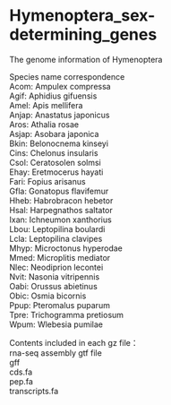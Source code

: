 # Hymenoptera_sex-determining_genes  

The genome information of Hymenoptera  

Species name correspondence  
Acom: Ampulex compressa  
Agif: Aphidius gifuensis  
Amel: Apis mellifera  
Anjap: Anastatus japonicus  
Aros: Athalia rosae  
Asjap: Asobara japonica  
Bkin: Belonocnema kinseyi  
Cins: Chelonus insularis  
Csol: Ceratosolen solmsi  
Ehay: Eretmocerus hayati  
Fari: Fopius arisanus  
Gfla: Gonatopus flavifemur  
Hheb: Habrobracon hebetor  
Hsal: Harpegnathos saltator  
Ixan: Ichneumon xanthorius  
Lbou: Leptopilina boulardi  
Lcla: Leptopilina clavipes  
Mhyp: Microctonus hyperodae  
Mmed: Microplitis mediator  
Nlec: Neodiprion lecontei  
Nvit: Nasonia vitripennis  
Oabi: Orussus abietinus  
Obic: Osmia bicornis  
Ppup: Pteromalus puparum  
Tpre: Trichogramma pretiosum  
Wpum: Wlebesia pumilae  

Contents included in each gz file：  
rna-seq assembly gtf file    
gff  
cds.fa  
pep.fa  
transcripts.fa  
